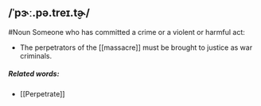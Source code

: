 ## /ˈpɝː.pə.treɪ.t̬ɚ/
#Noun
Someone who has committed a crime or a violent or harmful act:

- The perpetrators of the [[massacre]] must be brought to justice as war criminals.


##### Related words:
- [[Perpetrate]]